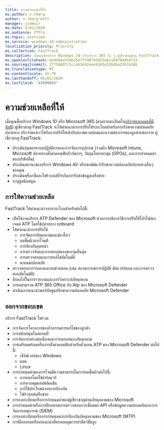 ```yaml
---
title: ความช่วยเหลือที่ให้
ms.author: v-rberg
author: v-rberg-msft
manager: jimmuir
ms.date: 5/01/2020
ms.audience: ITPro
ms.topic: overview
ms.service: windows-10-administration
localization_priority: Priority
ms.collection: FastTrack
description: เมื่อคุณซื้อบริการ Windows 10 หรือบริการ 365 ใด ๆ ผู้เชี่ยวชาญด้าน FastTrack ให้คําแนะนําการปรับใช้ระยะไกลสําหรับการรักษาความปลอดภัยปลายทาง บริการของเราได้รับการปรับให้เข้ากับสภาพแวดล้อมและความต้องการของลูกค้าแต่ละราย
ms.openlocfilehash: be9d4ee5f8b35e7ff48793d25a6116978d45d733
ms.sourcegitcommit: 2775660fc5ccab2e92aee9383e326dba22b7a16b
ms.translationtype: MT
ms.contentlocale: th-TH
ms.lasthandoff: 05/01/2020
ms.locfileid: "43999693"
---
```

# <a name="assistance-offered"></a>ความช่วยเหลือที่ให้  

เมื่อคุณซื้อบริการ Windows 10 หรือ Microsoft 365 (ตามรายละเอียดใน[บริการและแผนที่มีสิทธิ์](M365-eligible-services-and-plans.md)) ผู้เชี่ยวชาญ FastTrack จะให้คําแนะนําการปรับใช้ระยะไกลสําหรับการรักษาความปลอดภัยปลายทาง บริการของเราได้รับการปรับให้เข้ากับสภาพแวดล้อมและความต้องการของลูกค้าแต่ละราย ผู้เชี่ยวชาญ FastTrack:
- ประเมินรุ่นของระบบปฏิบัติการและการจัดการอุปกรณ์ (รวมถึง Microsoft Intune, Microsoft ปลายทางตั้งค่าคอนฟิกตัวจัดการ, วัตถุนโยบายกลุ่ม (GPOs), และการกําหนดค่าของบริษัทอื่น)
- ประเมินสถานะของบริการ Windows AV หรือซอฟต์แวร์รักษาความปลอดภัยปลายทางอื่นๆ ของคุณ
- ประเมินพร็อกซีและไฟร์วอลล์ที่จํากัดการรับส่งข้อมูลเครือข่าย
- ระบุผู้สนับสนุน

## <a name="assistance"></a>การให้ความช่วยเหลือ

FastTrack ให้คําแนะนําจากระยะไกลสําหรับต่อไปนี้:
- เปิดใช้งานบริการ ATP Defender ของ Microsoft ด้วยการอธิบายวิธีการปรับใช้โปรไฟล์เอเจนต์ ATP โดยใช้ปลายทาง onboard
- ให้คําแนะนําการปรับใช้
    - การจัดการภัยคุกคามและช่องโหว่
    - ลดพื้นผิวการโจมตี
    - การป้องกันยุคหน้า
    - การตรวจจับและการตอบสนองของจุดสิ้นสุด
    - การตรวจสอบและการแก้ไขอัตโนมัติ
    - คะแนนปลอดภัย
- ตรวจสอบการจําลองและบทช่วยสอน (เช่น สถานการณ์การปฏิบัติ มัลแวร์ปลอม และการตรวจสอบอัตโนมัติ)
- ลึกลงไปในการรายงานและการวิเคราะห์ภัยคุกคาม
- การผสานรวม ATP 365 Office กับ Atp ของ Microsoft Defender
- ดําเนินการแนะนําพอร์ทัลศูนย์รักษาความปลอดภัย Microsoft Defender

## <a name="out-of-scope"></a>ออกจากขอบเขต

บริการ FastTrack ไม่รวม:
- การจัดการโครงการของกิจกรรมการแก้ไขของลูกค้า
- การสนับสนุนในสถานที่
- การจัดการอย่างต่อเนื่องและการตอบสนองภัยคุกคาม
- การเตรียมพร้อมหรือการตั้งค่าคอนฟิกสําหรับตัวแทน ATP ของ Microsoft Defender ต่อไปนี้:
   - เซิร์ฟเวอร์ของ Windows
   - แมค
   - Linux
- การกําหนดค่าของการโจมตีความสามารถในการลดพื้นผิวต่อไปนี้:
    - การแยกโดยใช้ฮาร์ดแวร์
    - การควบคุมแอปพลิเคชัน
    - การใช้ประโยชน์จากการป้องกัน
    - ไฟร์วอลล์เครือข่าย
- การลงทะเบียนหรือการกําหนดค่าของผู้เชี่ยวชาญด้านภัยคุกคามของ Microsoft
- การกําหนดค่าหรือการฝึกอบรมการตรวจสอบการเชื่อมต่อ API หรือข้อมูลความปลอดภัยและการจัดการเหตุการณ์ (SIEM)
- การลงทะเบียนหรือการกําหนดค่าการป้องกันภัยคุกคามของ Microsoft (MTP)
- การฝึกอบรมหรือคําแนะนําที่ครอบคลุมการล่าสัตว์ขั้นสูง
